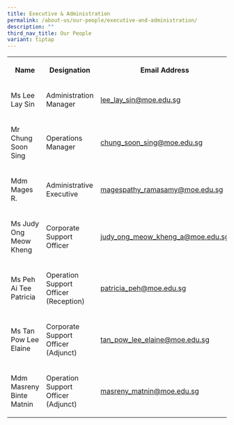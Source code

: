 ```yaml
---
title: Executive & Administration
permalink: /about-us/our-people/executive-and-administration/
description: ""
third_nav_title: Our People
variant: tiptap
---
```

<table style="minWidth: 75px">
<colgroup>
<col>
<col>
<col>
</colgroup>
<tbody>
<tr>
<th rowspan="1" colspan="1">
<p>Name</p>
</th>
<th rowspan="1" colspan="1">
<p>Designation</p>
</th>
<th rowspan="1" colspan="1">
<p>Email Address</p>
</th>
</tr>
<tr>
<td rowspan="1" colspan="1">
<p>Ms Lee Lay Sin</p>
</td>
<td rowspan="1" colspan="1">
<p>Administration Manager</p>
</td>
<td rowspan="1" colspan="1">
<p><a href="mailto:lee_lay_sin@moe.edu.sg" rel="noopener noreferrer nofollow" target="_blank">lee_lay_sin@moe.edu.sg</a>
</p>
</td>
</tr>
<tr>
<td rowspan="1" colspan="1">
<p>Mr Chung Soon Sing</p>
</td>
<td rowspan="1" colspan="1">
<p>Operations Manager</p>
</td>
<td rowspan="1" colspan="1">
<p><a href="mailto:chung_soon_sing@moe.edu.sg" rel="noopener noreferrer nofollow" target="_blank">chung_soon_sing@moe.edu.sg</a>
</p>
</td>
</tr>
<tr>
<td rowspan="1" colspan="1">
<p>Mdm Mages R.</p>
</td>
<td rowspan="1" colspan="1">
<p>Administrative Executive</p>
</td>
<td rowspan="1" colspan="1">
<p><a href="mailto:magespathy_ramasamy@moe.edu.sg" rel="noopener noreferrer nofollow" target="_blank">magespathy_ramasamy@moe.edu.sg</a>
</p>
</td>
</tr>
<tr>
<td rowspan="1" colspan="1">
<p>Ms Judy Ong Meow Kheng</p>
</td>
<td rowspan="1" colspan="1">
<p>Corporate Support Officer</p>
</td>
<td rowspan="1" colspan="1">
<p><a href="mailto:judy_ong_meow_kheng_a@moe.edu.sg" rel="noopener noreferrer nofollow" target="_blank">judy_ong_meow_kheng_a@moe.edu.sg</a>
</p>
</td>
</tr>
<tr>
<td rowspan="1" colspan="1">
<p>Ms Peh Ai Tee Patricia</p>
</td>
<td rowspan="1" colspan="1">
<p>Operation Support Officer (Reception)</p>
</td>
<td rowspan="1" colspan="1">
<p><a href="mailto:patricia_peh@moe.edu.sg" rel="noopener noreferrer nofollow" target="_blank">patricia_peh@moe.edu.sg</a>
</p>
</td>
</tr>
<tr>
<td rowspan="1" colspan="1">
<p>Ms Tan Pow Lee Elaine</p>
</td>
<td rowspan="1" colspan="1">
<p>Corporate Support Officer (Adjunct)</p>
</td>
<td rowspan="1" colspan="1">
<p><a href="mailto:tan_pow_lee_elaine@moe.edu.sg" rel="noopener noreferrer nofollow" target="_blank">tan_pow_lee_elaine@moe.edu.sg</a>
</p>
</td>
</tr>
<tr>
<td rowspan="1" colspan="1">
<p>Mdm Masreny Binte Matnin</p>
</td>
<td rowspan="1" colspan="1">
<p>Operation Support Officer (Adjunct)</p>
</td>
<td rowspan="1" colspan="1">
<p><a href="mailto:masreny_matnin@moe.edu.sg" rel="noopener noreferrer nofollow" target="_blank">masreny_matnin@moe.edu.sg</a>
</p>
</td>
</tr>
</tbody>
</table>
<p></p>